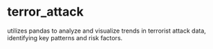 # terror_attack
utilizes pandas to analyze and visualize trends in terrorist attack data, identifying key patterns and risk factors.
